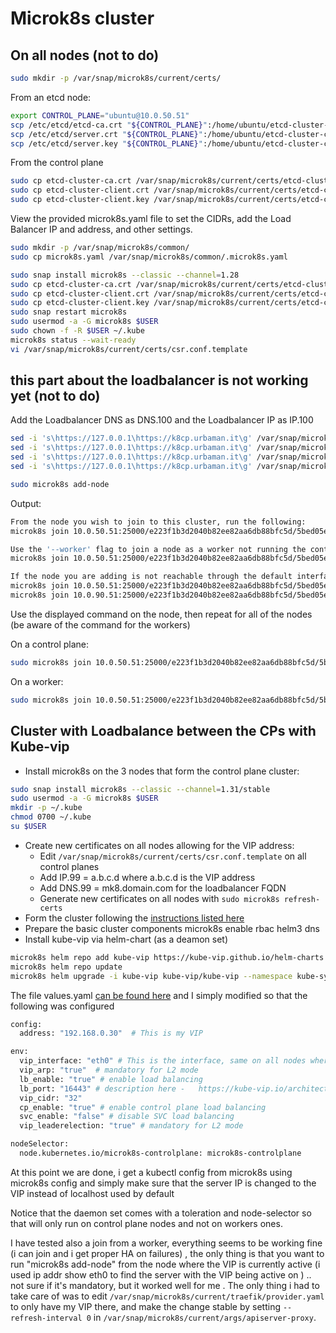# Microk8s cluster

## On all nodes (not to do)

```bash
sudo mkdir -p /var/snap/microk8s/current/certs/
```

From an etcd node:

```bash
export CONTROL_PLANE="ubuntu@10.0.50.51"
scp /etc/etcd/etcd-ca.crt "${CONTROL_PLANE}":/home/ubuntu/etcd-cluster-ca.crt
scp /etc/etcd/server.crt "${CONTROL_PLANE}":/home/ubuntu/etcd-cluster-client.crt
scp /etc/etcd/server.key "${CONTROL_PLANE}":/home/ubuntu/etcd-cluster-client.key
```

From the control plane

```bash
sudo cp etcd-cluster-ca.crt /var/snap/microk8s/current/certs/etcd-cluster-ca.crt
sudo cp etcd-cluster-client.crt /var/snap/microk8s/current/certs/etcd-cluster-client.crt
sudo cp etcd-cluster-client.key /var/snap/microk8s/current/certs/etcd-cluster-client.key
```

View the provided microk8s.yaml file to set the CIDRs, add the Load Balancer IP and address, and other settings.

```bash
sudo mkdir -p /var/snap/microk8s/common/
sudo cp microk8s.yaml /var/snap/microk8s/common/.microk8s.yaml
```

```bash
sudo snap install microk8s --classic --channel=1.28
sudo cp etcd-cluster-ca.crt /var/snap/microk8s/current/certs/etcd-cluster-ca.crt
sudo cp etcd-cluster-client.crt /var/snap/microk8s/current/certs/etcd-cluster-client.crt
sudo cp etcd-cluster-client.key /var/snap/microk8s/current/certs/etcd-cluster-client.key
sudo snap restart microk8s
sudo usermod -a -G microk8s $USER
sudo chown -f -R $USER ~/.kube
microk8s status --wait-ready
vi /var/snap/microk8s/current/certs/csr.conf.template
```

## this part about the loadbalancer is not working yet (not to do)

Add the Loadbalancer DNS as DNS.100 and the Loadbalancer IP as IP.100

```bash
sed -i 's\https://127.0.0.1\https://k8cp.urbaman.it\g' /var/snap/microk8s/current/credentials/client.config
sed -i 's\https://127.0.0.1\https://k8cp.urbaman.it\g' /var/snap/microk8s/current/credentials/controller.config
sed -i 's\https://127.0.0.1\https://k8cp.urbaman.it\g' /var/snap/microk8s/current/credentials/kubelet.config
sed -i 's\https://127.0.0.1\https://k8cp.urbaman.it\g' /var/snap/microk8s/current/credentials/scheduler.config
```

```bash
sudo microk8s add-node
```

Output:

```bash
From the node you wish to join to this cluster, run the following:
microk8s join 10.0.50.51:25000/e223f1b3d2040b82ee82aa6db88bfc5d/5bed05e3b3a8

Use the '--worker' flag to join a node as a worker not running the control plane, eg:
microk8s join 10.0.50.51:25000/e223f1b3d2040b82ee82aa6db88bfc5d/5bed05e3b3a8 --worker

If the node you are adding is not reachable through the default interface you can use one of the following:
microk8s join 10.0.50.51:25000/e223f1b3d2040b82ee82aa6db88bfc5d/5bed05e3b3a8
microk8s join 10.0.90.51:25000/e223f1b3d2040b82ee82aa6db88bfc5d/5bed05e3b3a8
```

Use the displayed command on the node, then repeat for all of the nodes (be aware of the command for the workers)

On a control plane:

```bash
sudo microk8s join 10.0.50.51:25000/e223f1b3d2040b82ee82aa6db88bfc5d/5bed05e3b3a8
```

On a worker:

```bash
sudo microk8s join 10.0.50.51:25000/e223f1b3d2040b82ee82aa6db88bfc5d/5bed05e3b3a8 --worker
```

## Cluster with Loadbalance between the CPs with Kube-vip

- Install microk8s on the 3 nodes that form the control plane cluster:

```bash
sudo snap install microk8s --classic --channel=1.31/stable
sudo usermod -a -G microk8s $USER
mkdir -p ~/.kube
chmod 0700 ~/.kube
su $USER
```

- Create new certificates on all nodes allowing for the VIP address:
  - Edit `/var/snap/microk8s/current/certs/csr.conf.template` on all control planes
  - Add IP.99 = a.b.c.d where a.b.c.d is the VIP address
  - Add DNS.99 = mk8.domain.com for the loadbalancer FQDN
  - Generate new certificates on all nodes with `sudo microk8s refresh-certs`
- Form the cluster following the [instructions listed here](https://microk8s.io/docs/high-availability)
- Prepare the basic cluster components microk8s enable rbac helm3 dns
- Install kube-vip via helm-chart (as a deamon set)

```bash
microk8s helm repo add kube-vip https://kube-vip.github.io/helm-charts
microk8s helm repo update
microk8s helm upgrade -i kube-vip kube-vip/kube-vip --namespace kube-system -f kubevip-values.yaml
```

The file values.yaml [can be found here](https://raw.githubusercontent.com/kube-vip/helm-charts/refs/heads/main/charts/kube-vip/values.yaml)
and I simply modified so that the following was configured

```bash
config:
  address: "192.168.0.30"  # This is my VIP

env:
  vip_interface: "eth0" # This is the interface, same on all nodes where the VIP is announced
  vip_arp: "true"  # mandatory for L2 mode
  lb_enable: "true" # enable load balancing
  lb_port: "16443" # description here -   https://kube-vip.io/architecture/#control-plane-load-balancing , changed only because microk8s used 16443 instead of 6443
  vip_cidr: "32"
  cp_enable: "true" # enable control plane load balancing
  svc_enable: "false" # disable SVC load balancing
  vip_leaderelection: "true" # mandatory for L2 mode

nodeSelector:
  node.kubernetes.io/microk8s-controlplane: microk8s-controlplane
```

At this point we are done, i get a kubectl config from microk8s using microk8s config and simply make sure that the server IP is changed to the VIP instead of localhost used by default

Notice that the daemon set comes with a toleration and node-selector so that will only run on control plane nodes and not on workers ones.

I have tested also a join from a worker, everything seems to be working fine (i can join and i get proper HA on failures) , the only thing is that you want to run "microk8s add-node" from the node where the VIP is currently active (i used  ip addr show eth0 to find the server with the VIP being active on ) .. not sure if it's mandatory, but it worked well for me .
The only thing i had to take care of was to edit `/var/snap/microk8s/current/traefik/provider.yaml` to only have my VIP there, and make the change stable by setting `--refresh-interval 0` in `/var/snap/microk8s/current/args/apiserver-proxy`.
